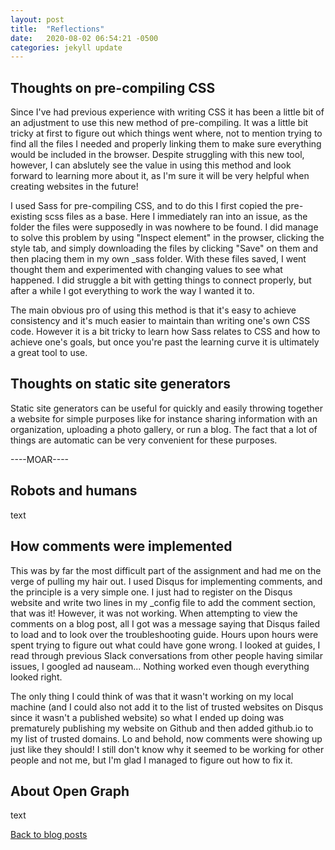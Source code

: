 ```yaml
---
layout: post
title:  "Reflections"
date:   2020-08-02 06:54:21 -0500
categories: jekyll update
---
```

<h2>Thoughts on pre-compiling CSS</h2>

Since I've had previous experience with writing CSS it has been a little bit of an adjustment to use this new
method of pre-compiling. It was a little bit tricky at first to figure out which things went where, not to
mention trying to find all the files I needed and properly linking them to make sure everything would be
included in the browser. Despite struggling with this new tool, however, I can abslutely see the value in
using this method and look forward to learning more about it, as I'm sure it will be very helpful when
creating websites in the future!

I used Sass for pre-compiling CSS, and to do this I first copied the pre-existing scss files as a base. Here
I immediately ran into an issue, as the folder the files were supposedly in was nowhere to be found. I did
manage to solve this problem by using "Inspect element" in the prowser, clicking the style tab, and simply
downloading the files by clicking "Save" on them and then placing them in my own _sass folder. With these files saved, I went thought them and experimented with changing values to see what happened. I did
struggle a bit with getting things to connect properly, but after a while I got everything to work the way I
wanted it to.

The main obvious pro of using this method is that it's easy to achieve consistency and it's much easier to
maintain than writing one's own CSS code. However it is a bit tricky to learn how Sass relates to CSS and
how to achieve one's goals, but once you're past the learning curve it is ultimately a great tool to use.

<h2>Thoughts on static site generators</h2>

Static site generators can be useful for quickly and easily throwing together a website for simple purposes
like for instance sharing information with an organization, uploading a photo gallery, or run a blog. The
fact that a lot of things are automatic can be very convenient for these purposes.

----MOAR----

<h2>Robots and humans</h2>

text

<h2>How comments were implemented</h2>

This was by far the most difficult part of the assignment and had me on the verge of pulling my hair out. I
used Disqus for implementing comments, and the principle is a very simple one. I just had to register on the
Disqus website and write two lines in my _config file to add the comment section, that was it! However, it
was not working. When attempting to view the comments on a blog post, all I got was a message saying that
Disqus failed to load and to look over the troubleshooting guide. Hours upon hours were spent trying to figure
out what could have gone wrong. I looked at guides, I read through previous Slack conversations from other people having similar issues, I googled ad nauseam... Nothing worked even though everything looked right.

The only thing I could think of was that it wasn't working on my local machine (and I could also not add it to the list of trusted websites on Disqus since it wasn't a published website) so what I ended up doing was prematurely publishing my website on Github and then added github.io to my list of trusted domains. Lo and behold, now comments were showing up just like they should! I still don't know why it seemed to be working for other people and not me, but I'm glad I managed to figure out how to fix it.

<h2>About Open Graph</h2>

text

<div class="trigger"><a class="page-link" href="/blogposts/">Back to blog posts</a></div>
